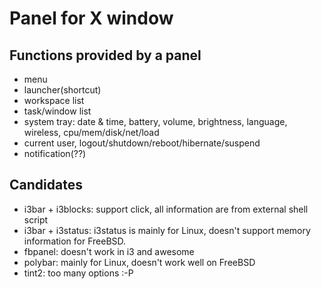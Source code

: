 # Panel for X window

## Functions provided by a panel

* menu
* launcher(shortcut)
* workspace list
* task/window list
* system tray: date & time, battery, volume, brightness, language, wireless, cpu/mem/disk/net/load
* current user, logout/shutdown/reboot/hibernate/suspend
* notification(??)

## Candidates

* i3bar + i3blocks: support click, all information are from external shell script
* i3bar + i3status: i3status is mainly for Linux, doesn't support memory information for FreeBSD.
* fbpanel: doesn't work in i3 and awesome
* polybar: mainly for Linux, doesn't work well on FreeBSD
* tint2: too many options :-P

